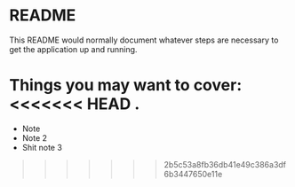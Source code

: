 # README

This README would normally document whatever steps are necessary to get the
application up and running.

Things you may want to cover:
<<<<<<< HEAD
.
=======

* Note
* Note 2
* Shit note 3
>>>>>>> 2b5c53a8fb36db41e49c386a3df6b3447650e11e
